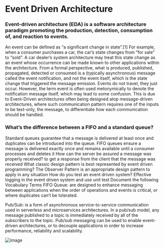 # Event Driven Architecture

### Event-driven architecture (EDA) is a software architecture paradigm promoting the production, detection, consumption of, and reaction to events.

An event can be defined as “a significant change in state”.[1] For example, when a consumer purchases a car, the car’s state changes from “for sale” to “sold”. A car dealer’s system architecture may treat this state change as an event whose occurrence can be made known to other applications within the architecture. From a formal perspective, what is produced, published, propagated, detected or consumed is a (typically asynchronous) message called the event notification, and not the event itself, which is the state change that triggered the message emission. Events do not travel, they just occur. However, the term event is often used metonymically to denote the notification message itself, which may lead to some confusion. This is due to Event-Driven architectures often being designed atop message-driven architectures, where such communication pattern requires one of the inputs to be text-only, the message, to differentiate how each communication should be handled.

### What’s the difference between a FIFO and a standard queue?
Standard queues guarantee that a message is delivered at least once and duplicates can be introduced into the queue. FIFO queues ensure a message is delivered exactly once and remains available until a consumer processes and deletes it
How can the server be assured a message was properly received?
to get a response from the client that the message was received
What classic design pattern is best represented by event driven programming?
The Observer Pattern is an appropriate design pattern to apply in any situation
How do you test an event driven system?
Effective logging in the event driven system and use unit test
Document the following Vocabulary Terms
FIFO Queue: are designed to enhance messaging between applications when the order of operations and events is critical, or where duplicates can’t be tolerated.

Pub/Sub: is a form of asynchronous service-to-service communication used in serverless and microservices architectures. In a pub/sub model, any message published to a topic is immediately received by all of the subscribers to the topic. Pub/sub messaging can be used to enable event-driven architectures, or to decouple applications in order to increase performance, reliability and scalability.

![image](https://media-exp1.licdn.com/dms/image/C5112AQFtkMSuM5oUkg/article-cover_image-shrink_720_1280/0/1582384474532?e=1635379200&v=beta&t=X3a5o_UHzhtpCx0wi6RULdyHUJ6ZbHPQ6x7ClZMG7uc)
